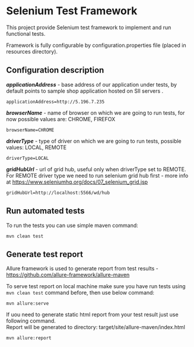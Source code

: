 # Selenium Test Framework  
This project provide Selenium test framework to implement and run functional tests.  
  
Framework is fully configurable by configuration.properties file (placed in resources directory).  
  

## **Configuration description**

 

***applicationAddress*** - base address of our application under tests, by default points to sample shop application hosted on SII servers .
```  
applicationAddress=http://5.196.7.235  
```  
  
***browserName*** - name of browser on which we are going to run tests, for now possible values are: CHROME, FIREFOX  
```  
browserName=CHROME  
```  
  
***driverType*** - type of driver on which we are going to run tests, possible values: LOCAL, REMOTE
```  
driverType=LOCAL  
```  
  
***gridHubUrl*** - url of grid hub, useful only when driverType set to REMOTE.  
For REMOTE driver type we need to run selenium grid hub first - more info at https://www.seleniumhq.org/docs/07_selenium_grid.jsp  
```  
gridHubUrl=http://localhost:5566/wd/hub  
```  
  

## Run automated tests

  
To run the tests you can use simple maven command:  
```  
mvn clean test  
```  
  

## Generate test report

  
Allure framework is used to generate report from test results - https://github.com/allure-framework/allure-maven  

To serve test report on local machine make sure you have run tests using `mvn clean test` command before, then use below command:  
```  
mvn allure:serve  
```  

If uou need to generate static html report from your test result just use following command.  
Report will be generated tо directory: target/site/allure-maven/index.html  
```  
mvn allure:report  
```